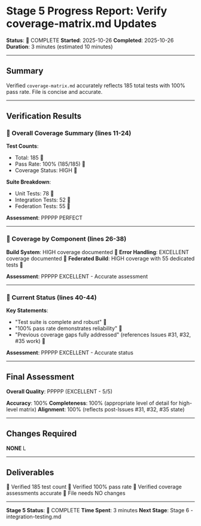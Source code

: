 # Stage 5 Progress Report: Verify coverage-matrix.md Updates

**Status**:  COMPLETE
**Started**: 2025-10-26
**Completed**: 2025-10-26
**Duration**: 3 minutes (estimated 10 minutes)

---

## Summary

Verified `coverage-matrix.md` accurately reflects 185 total tests with 100% pass rate. File is concise and accurate.

---

## Verification Results

###  Overall Coverage Summary (lines 11-24)

**Test Counts**:
- Total: 185 
- Pass Rate: 100% (185/185) 
- Coverage Status: HIGH 

**Suite Breakdown**:
- Unit Tests: 78 
- Integration Tests: 52 
- Federation Tests: 55 

**Assessment**: PPPPP PERFECT

---

###  Coverage by Component (lines 26-38)

**Build System**: HIGH coverage documented 
**Error Handling**: EXCELLENT coverage documented 
**Federated Build**: HIGH coverage with 55 dedicated tests 

**Assessment**: PPPPP EXCELLENT - Accurate assessment

---

###  Current Status (lines 40-44)

**Key Statements**:
- "Test suite is complete and robust" 
- "100% pass rate demonstrates reliability" 
- "Previous coverage gaps fully addressed" (references Issues #31, #32, #35 work) 

**Assessment**: PPPPP EXCELLENT - Accurate status

---

## Final Assessment

**Overall Quality**: PPPPP (EXCELLENT - 5/5)

**Accuracy**: 100%
**Completeness**: 100% (appropriate level of detail for high-level matrix)
**Alignment**: 100% (reflects post-Issues #31, #32, #35 state)

---

## Changes Required

**NONE** L

---

## Deliverables

 Verified 185 test count
 Verified 100% pass rate
 Verified coverage assessments accurate
 File needs NO changes

---

**Stage 5 Status**:  COMPLETE
**Time Spent**: 3 minutes
**Next Stage**: Stage 6 - integration-testing.md

